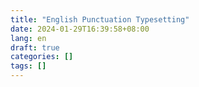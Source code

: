 ```yaml
---
title: "English Punctuation Typesetting"
date: 2024-01-29T16:39:58+08:00
lang: en
draft: true
categories: []
tags: []
---
```


<!--more-->
